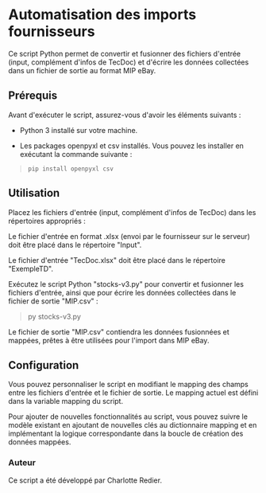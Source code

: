
# Automatisation des imports fournisseurs

Ce script Python permet de convertir et fusionner des fichiers d'entrée (input, complément d'infos de TecDoc) et d'écrire les données collectées dans un fichier de sortie au format MIP eBay.

  

## Prérequis

Avant d'exécuter le script, assurez-vous d'avoir les éléments suivants :

  

* Python 3 installé sur votre machine.

  

* Les packages openpyxl et csv installés. Vous pouvez les installer en exécutant la commande suivante :

  
>     pip install openpyxl csv

## Utilisation

Placez les fichiers d'entrée (input, complément d'infos de TecDoc) dans les répertoires appropriés :

  

Le fichier d'entrée en format .xlsx (envoi par le fournisseur sur le serveur) doit être placé dans le répertoire "Input".

Le fichier d'entrée "TecDoc.xlsx" doit être placé dans le répertoire "ExempleTD".

Exécutez le script Python "stocks-v3.py" pour convertir et fusionner les fichiers d'entrée, ainsi que pour écrire les données collectées dans le fichier de sortie "MIP.csv" :



> py stocks-v3.py

Le fichier de sortie "MIP.csv" contiendra les données fusionnées et mappées, prêtes à être utilisées pour l'import dans MIP eBay.

  

## Configuration

Vous pouvez personnaliser le script en modifiant le mapping des champs entre les fichiers d'entrée et le fichier de sortie. Le mapping actuel est défini dans la variable mapping du script.

  

Pour ajouter de nouvelles fonctionnalités au script, vous pouvez suivre le modèle existant en ajoutant de nouvelles clés au dictionnaire mapping et en implémentant la logique correspondante dans la boucle de création des données mappées.

  

### Auteur

Ce script a été développé par Charlotte Redier.